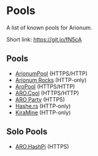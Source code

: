 # Pools

A list of known pools for Arionum.

Short link: https://git.io/fN5cA

## Pools

- [ArionumPool](https://arionumpool.com) (HTTPS/HTTP)
- [Arionum Rocks](http://arionum.rocks) (HTTP-only)
- [AroPool](https://aropool.com) (HTTPS/HTTP)
- [ARO.Cool](https://aro.cool) (HTTPS/HTTP)
- [ARO Party](https://aro.party) (HTTPS)
- [Hashe.rs](http://hashe.rs) (HTTP-only)
- [KiraMine](http://aro.kiramine.com) (HTTP-only)

## Solo Pools

- [ARO.HashPi](https://aro.hashpi.com) (HTTPS)
